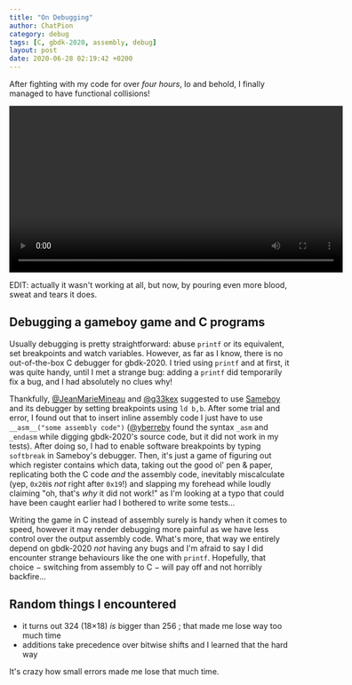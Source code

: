 ```yaml
---
title: "On Debugging"
author: ChatPion
category: debug
tags: [C, gbdk-2020, assembly, debug]
layout: post
date: 2020-06-28 02:19:42 +0200
---
```


After fighting with my code for over _four hours_, lo and behold, I finally managed to have functional collisions! 

<video autoplay height="300" controls>
  <source src="/gboi-kirby/assets/2020-06-28-collisions.webm" type="video/webm">
</video>

EDIT: actually it wasn't working at all, but now, by pouring even more blood, sweat and tears it does.

## Debugging a gameboy game and C programs

Usually debugging is pretty straightforward: abuse `printf` or its equivalent, set breakpoints and watch variables. However, as far as I know, there is no out-of-the-box C debugger for gbdk-2020. I tried using `printf` and at first, it was quite handy, until I met a strange bug: adding a `printf` did temporarily fix a bug, and I had absolutely no clues why!

Thankfully, [@JeanMarieMineau](https://github.com/JeanMarieMineau) and [@g33kex](https://github.com/g33kex) suggested to use [Sameboy](https://sameboy.github.io) and its debugger by setting breakpoints using `ld b,b`. After some trial and error, I found out that to insert inline assembly code I just have to use `__asm__("some assembly code")` ([@yberreby](https://github.com/yberreby) found the syntax `_asm` and `_endasm` while digging gbdk-2020's source code, but it did not work in my tests). After doing so, I had to enable software breakpoints by typing `softbreak` in Sameboy's debugger. Then, it's just a game of figuring out which register contains which data, taking out the good ol' pen & paper, replicating both the C code _and_ the assembly code, inevitably miscalculate (yep, `0x20`is _not_ right after `0x19`!) and slapping my forehead while loudly claiming "oh, that's _why_ it did not work!" as I'm looking at a typo that could have been caught earlier had I bothered to write some tests...

Writing the game in C instead of assembly surely is handy when it comes to speed, however it may render debugging more painful as we have less control over the output assembly code. What's more, that way we entirely depend on gbdk-2020 _not_ having any bugs and I'm afraid to say I did encounter strange behaviours like the one with `printf`. Hopefully, that choice − switching from assembly to C − will pay off and not horribly backfire...

## Random things I encountered

- it turns out 324 (18×18) _is_ bigger than 256 ; that made me lose way too much time
- additions take precedence over bitwise shifts and I learned that the hard way

It's crazy how small errors made me lose that much time.